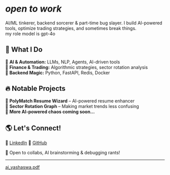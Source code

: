# *open to work*

AI/ML tinkerer, backend sorcerer & part-time bug slayer. I build AI-powered tools, optimize trading strategies, and sometimes break things.  
my role model is gpt-4o

## 🚀 What I Do  
🔹 **AI & Automation:** LLMs, NLP, Agents, AI-driven tools  
🔹 **Finance & Trading:** Algorithmic strategies, sector rotation analysis  
🔹 **Backend Magic:** Python, FastAPI, Redis, Docker  

## 🔥 Notable Projects  
📌 **PolyMatch Resume Wizard** – AI-powered resume enhancer  
📌 **Sector Rotation Graph** – Making market trends less confusing  
📌 **More AI-powered chaos coming soon...**  

## 🌎 Let's Connect!  
🔗 [LinkedIn](https://linkedin.com/in/yashaswa-varshney)
🐍 [GitHub](https://github.com/yswa-var)  

💬 Open to collabs, AI brainstorming & debugging rants!  

---
[ai_yashaswa.pdf](https://github.com/user-attachments/files/18781708/ai_yashaswa.pdf)

